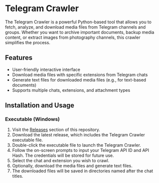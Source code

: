 # Telegram Crawler

The Telegram Crawler is a powerful Python-based tool that allows you to fetch, analyze, and download media files from Telegram channels and groups. Whether you want to archive important documents, backup media content, or extract images from photography channels, this crawler simplifies the process.

## Features

- User-friendly interactive interface
- Download media files with specific extensions from Telegram chats
- Generate text files for downloaded media files (e.g., for text-based documents)
- Supports multiple chats, extensions, and attachment types

## Installation and Usage

###  Executable (Windows)

1. Visit the [Releases](https://github.com/yourusername/telegram-crawler/releases) section of this repository.
2. Download the latest release, which includes the Telegram Crawler executable file.
3. Double-click the executable file to launch the Telegram Crawler.
4. Follow the on-screen prompts to input your Telegram API ID and API Hash. The credentials will be stored for future use.
5. Select the chat and extension you wish to crawl.
6. Optionally, download the media files and generate text files.
7. The downloaded files will be saved in directories named after the chat titles.
